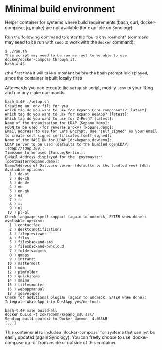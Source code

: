 # Minimal build environment

Helper container for systems where build requirements (bash, curl, docker-compose, jq, make) are not available (for example on Synology)

Run the following command to enter the "build environment" (command may need to be run with `sudo` to work with the `docker` command):

```
$ ./run.sh
This script may need to be run as root to be able to use docker/docker-compose through it.
bash-4.4$

```

(the first time it will take a moment before the bash prompt is displayed, since the container is built locally first)

Afterwards you can execute the `setup.sh` script, modify `.env` to your liking and run any make commands:

```
bash-4.4# ./setup.sh
Creating an .env file for you
Which tag do you want to use for Kopano Core components? [latest]:
Which tag do you want to use for Kopano WebApp? [latest]:
Which tag do you want to use for Z-Push? [latest]:
Name of the Organisation for LDAP [Kopano Demo]:
FQDN to be used (for reverse proxy) [kopano.demo]:
Email address to use for Lets Encrypt. Use 'self_signed' as your email to create self signed certificates [self_signed]:
Name of the BASE DN for LDAP [dc=kopano,dc=demo]:
LDAP server to be used (defaults to the bundled OpenLDAP) [ldap://ldap:389]:
Timezone to be used [Europe/Berlin.]:
E-Mail Address displayed for the 'postmaster' [postmaster@kopano.demo]:
Name/Address of Database server (defaults to the bundled one) [db]:
Avaliable options:
  1 ) de-at
  2 ) de-ch
  3 ) de-de
  4 ) en
  5 ) en-gb
  6 ) es
  7 ) fr
  8 ) it
  9 ) nl
 10 ) pl-pl
Check language spell support (again to uncheck, ENTER when done):
Avaliable options:
  1 ) contactfax
  2 ) desktopnotifications
  3 ) filepreviewer
  4 ) files
  5 ) filesbackend-smb
  6 ) filesbackend-owncloud
  7 ) folderwidgets
  8 ) gmaps
  9 ) intranet
 10 ) mattermost
 11 ) mdm
 12 ) pimfolder
 13 ) quickitems
 14 ) smime
 15 ) titlecounter
 16 ) webappmanual
 17 ) zdeveloper
Check for additional plugins (again to uncheck, ENTER when done):
Integrate WhatsApp into DeskApp yes/no [no]:

bash-4.4# make build-all
docker build -t zokradonh/kopano_ssl ssl/
Sending build context to Docker daemon  4.608kB
[...]
```

This container also includes ´docker-compose´ for systems that can not be easily updated (again Synology). You can freely choose to use ´docker-compose up -d´ from inside of outside of this container.
